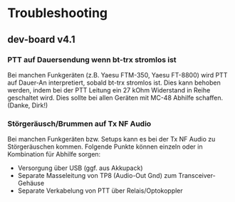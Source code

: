 # Troubleshooting

## dev-board v4.1

### PTT auf Dauersendung wenn bt-trx stromlos ist

Bei manchen Funkgeräten (z.B. Yaesu FTM-350, Yaesu FT-8800)
wird PTT auf Dauer-An interpretiert, sobald bt-trx stromlos ist.
Dies kann behoben werden, indem bei der PTT Leitung ein 27 kOhm Widerstand in
Reihe geschaltet wird. Dies sollte bei allen Geräten mit MC-48 Abhilfe schaffen.
(Danke, Dirk!)

### Störgeräusch/Brummen auf Tx NF Audio

Bei manchen Funkgeräten bzw. Setups kann es bei der Tx NF Audio zu
Störgeräuschen kommen. Folgende Punkte können einzeln oder in Kombination für
Abhilfe sorgen:

* Versorgung über USB (ggf. aus Akkupack)
* Separate Masseleitung von TP8 (Audio-Out Gnd) zum Transceiver-Gehäuse
* Separate Verkabelung von PTT über Relais/Optokoppler
